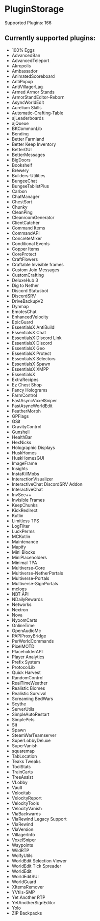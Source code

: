 # PluginStorage
Supported Plugins: 166

## Currently supported plugins:

- 100% Eggs
- AdvancedBan
- AdvancedTeleport
- Akropolis
- Ambassador
- AnimatedScoreboard
- AntiPopup
- AntiVillagerLag
- Armed Armor Stands
- ArmorStandEditor-Reborn
- AsyncWorldEdit
- Aurelium Skills
- Automatic-Crafting-Table
- ajLeaderboards
- ajQueue
- BKCommonLib
- Bending
- Better Farmland
- Better Keep Inventory
- BetterGUI
- BetterMessages
- BigDoors
- Bookshelf
- Brewery
- Builders-Utilities
- BungeeChat
- BungeeTablistPlus
- Carbon
- ChatManager
- ChestSort
- Chunky
- CleanPing
- CleanroomGenerator
- ClientCatcher
- Command Items
- CommandAPI
- ConcreteMixer
- Conditional Events
- Copper Items
- CoreProtect
- CraftFlowers
- Craftable Invisible frames
- Custom Join Messages
- CustomCrafting
- DeluxeHub 3
- Dig to Nether
- Discord Statusbot
- DiscordSRV
- DriveBackupV2
- Dynmap
- EmotesChat
- EnhancedVelocity
- EpicGuard
- EssentialsX AntiBuild
- EssentialsX Chat
- EssentialsX Discord Link
- EssentialsX Discord
- EssentialsX Geo
- EssentialsX Protect
- EssentialsX Selectors
- EssentialsX Spawn
- EssentialsX XMPP
- EssentialsX
- ExtraRecipes
- Ez Chest Shop
- Fancy Holograms
- FarmControl
- FastAsyncVoxelSniper
- FastAsyncWorldEdit
- FeatherMorph
- GPFlags
- GSit
- GravityControl
- Gunshell
- HealthBar
- HexNicks
- Holographic Displays
- HuskHomes
- HuskHomesGUI
- ImageFrame
- Insights
- InstaKillMobs
- InteractionVisualizer
- InteractiveChat DiscordSRV Addon
- InteractiveChat
- InvSee++
- Invisible Frames
- KeepChunks
- KickRedirect
- Kotlin
- Limitless TPS
- LogFilter
- LuckPerms
- MCKotlin
- Maintenance
- Mapify
- Mini Blocks
- MiniPlaceholders
- Minimal TPA
- Multiverse-Core
- Multiverse-NetherPortals
- Multiverse-Portals
- Multiverse-SignPortals
- mclogs
- NBT API
- NDailyRewards
- Networks
- Nextron
- Nova
- NyoomCarts
- OnlineTime
- OpenAudioMc
- PAPIProxyBridge
- PerWorldCommands
- PixelMOTD
- PlaceholderAPI
- Player Analytics
- Prefix System
- ProtocolLib
- Quick Harvest
- RandomControl
- RealTimeWeather
- Realistic Biomes
- Realistic Survival
- Screaming BedWars
- Scythe
- ServerUtils
- SimpleAutoRestart
- SimplePets
- Sit
- Spawn
- SteamWarTeamserver
- SuperLobbyDeluxe
- SuperVanish
- squaremap
- TabLocation
- Teaks Tweaks
- ToolStats
- TrainCarts
- TreeAssist
- VLobby
- Vault
- Velocitab
- VelocityReport
- VelocityTools
- VelocityVanish
- ViaBackwards
- ViaRewind Legacy Support
- ViaRewind
- ViaVersion
- VillagerInfo
- VoxelSniper
- Waypoints
- WildRTP
- WolfyUtils
- WorldEdit Selection Viewer
- WorldEdit Tick Spreader
- WorldEdit
- WorldEditSUI
- WorldGuard
- XItemsRemover
- YVtils-SMP
- Yet Another RTP
- YetAnotherSignEditor
- Yolo
- ZIP Backpacks
